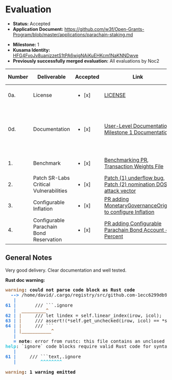 # Evaluation

- **Status:** Accepted
- **Application Document:** https://github.com/w3f/Open-Grants-Program/blob/master/applications/parachain-staking.md

* **Milestone:** 1
* **Kusama Identity:** [HFG4FvoJv8uanizzetS1tPA6wigNAiKuEHKcm1NaKNNDwve](https://polkascan.io/pre/kusama/account/HFG4FvoJv8uanizzetS1tPA6wigNAiKuEHKcm1NaKNNDwve)
* **Previously successfully merged evaluation:** All evaluations by Noc2

| Number | Deliverable                             | Accepted               | Link                                                                                                                                                                                      | Evaluation Notes                                                                          |
| ------ | --------------------------------------- | ---------------------- | ----------------------------------------------------------------------------------------------------------------------------------------------------------------------------------------- | ----------------------------------------------------------------------------------------- |
| 0a.    | License                                 | <ul><li>[x] </li></ul> | [LICENSE](https://github.com/PureStake/moonbeam/blob/master/LICENSE)                                                                                                                      | GPL3, which is according to the contract                                                  |
| 0d.    | Documentation                           | <ul><li>[x] </li></ul> | [User-Level Documentation](https://meta5.world/parachain-staking-docs/), [Milestone 1 Documentation](https://meta5.world/parachain-staking-docs/m1.html)                                  | Good documentation, including rust doc support. They explain every delivery very detailed |
| 1.     | Benchmark                               | <ul><li>[x] </li></ul> | [Benchmarking PR](https://github.com/PureStake/moonbeam/pull/525), [Transaction Weights File](https://github.com/PureStake/moonbeam/blob/master/pallets/parachain-staking/src/weights.rs) | 63 test pass, in general well tested                                                      |
| 2.     | Patch SR-Labs Critical Vulnerabilities  | <ul><li>[x] </li></ul> | [Patch (1) underflow bug](https://github.com/PureStake/moonbeam/pull/502), [Patch (2) nomination DOS attack vector](https://github.com/PureStake/moonbeam/pull/505)                       | Fixed                                                                                     |
| 3.     | Configurable Inflation                  | <ul><li>[x] </li></ul> | [PR adding MonetaryGovernanceOrigin to configure Inflation](https://github.com/PureStake/moonbeam/pull/571)                                                                               | Looks good                                                                                |
| 4.     | Configurable Parachain Bond Reservation | <ul><li>[x] </li></ul> | [PR adding Configurable Parachain Bond Account + Percent](https://github.com/PureStake/moonbeam/pull/484)                                                                                 | Looks good                                                                                |

## General Notes

Very good delivery. Clear documentation and well tested.

**Rust doc warning:**

<pre><font color="#A2734C"><b>warning</b></font><b>: could not parse code block as Rust code</b>
  <font color="#2A7BDE"><b>--&gt; </b></font>/home/david/.cargo/registry/src/github.com-1ecc6299db9ec823/nalgebra-0.21.1/src/base/storage.rs:61:9
   <font color="#2A7BDE"><b>|</b></font>
<font color="#2A7BDE"><b>61</b></font> <font color="#2A7BDE"><b>| </b></font>      /// ```.ignore
   <font color="#2A7BDE"><b>| </b></font> <font color="#A2734C"><b>_________^</b></font>
<font color="#2A7BDE"><b>62</b></font> <font color="#2A7BDE"><b>| </b></font><font color="#A2734C"><b>|</b></font>     /// let lindex = self.linear_index(irow, icol);
<font color="#2A7BDE"><b>63</b></font> <font color="#2A7BDE"><b>| </b></font><font color="#A2734C"><b>|</b></font>     /// assert!(*self.get_unchecked(irow, icol) == *self.get_unchecked_linear(lindex)
<font color="#2A7BDE"><b>64</b></font> <font color="#2A7BDE"><b>| </b></font><font color="#A2734C"><b>|</b></font>     /// ```
   <font color="#2A7BDE"><b>| </b></font><font color="#A2734C"><b>|___________^</b></font>
   <font color="#2A7BDE"><b>|</b></font>
   <font color="#2A7BDE"><b>= </b></font><b>note</b>: error from rustc: this file contains an unclosed delimiter
<font color="#33C7DE"><b>help</b></font>: `ignore` code blocks require valid Rust code for syntax highlighting. Mark blocks that do not contain Rust code as text
   <font color="#2A7BDE"><b>|</b></font>
<font color="#2A7BDE"><b>61</b></font> <font color="#2A7BDE"><b>| </b></font>    /// ```text,.ignore
   <font color="#2A7BDE"><b>| </b></font>        <font color="#33C7DE"><b>^^^^^^^^</b></font>

<font color="#A2734C"><b>warning</b></font><b>: 1 warning emitted</b>
</pre>
